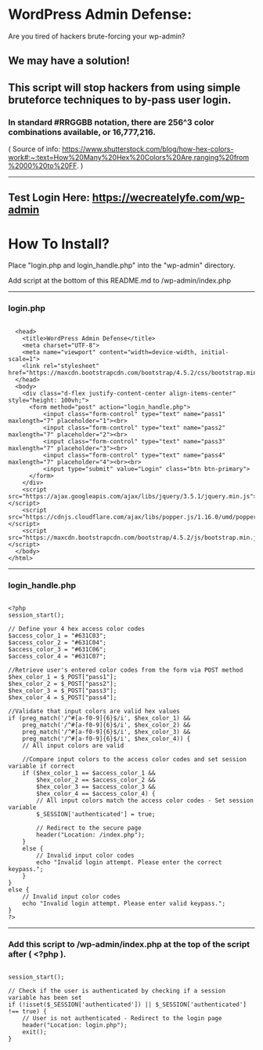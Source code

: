 # WordPress Admin Defense:
Are you tired of hackers brute-forcing your wp-admin? 

## We may have a solution!

## This script will stop hackers from using simple bruteforce techniques to by-pass user login.

### In standard #RRGGBB notation, there are 256^3 color combinations available, or 16,777,216. 
( Source of info: https://www.shutterstock.com/blog/how-hex-colors-work#:~:text=How%20Many%20Hex%20Colors%20Are,ranging%20from%2000%20to%20FF. )

---
Test Login Here: https://wecreatelyfe.com/wp-admin
---

# How To Install?
Place "login.php and login_handle.php" into the "wp-admin" directory.

Add script at the bottom of this README.md to /wp-admin/index.php

---

### login.php

```

  <head>
    <title>WordPress Admin Defense</title>
    <meta charset="UTF-8">
    <meta name="viewport" content="width=device-width, initial-scale=1">
    <link rel="stylesheet" href="https://maxcdn.bootstrapcdn.com/bootstrap/4.5.2/css/bootstrap.min.css">
  </head>
  <body>
    <div class="d-flex justify-content-center align-items-center" style="height: 100vh;">
      <form method="post" action="login_handle.php">
          <input class="form-control" type="text" name="pass1" maxlength="7" placeholder="1"><br>
          <input class="form-control" type="text" name="pass2" maxlength="7" placeholder="2"><br>
          <input class="form-control" type="text" name="pass3" maxlength="7" placeholder="3"><br>
          <input class="form-control" type="text" name="pass4" maxlength="7" placeholder="4"><br><br>
          <input type="submit" value="Login" class="btn btn-primary">
      </form> 
    </div>
    <script src="https://ajax.googleapis.com/ajax/libs/jquery/3.5.1/jquery.min.js"></script>
    <script src="https://cdnjs.cloudflare.com/ajax/libs/popper.js/1.16.0/umd/popper.min.js"></script>
    <script src="https://maxcdn.bootstrapcdn.com/bootstrap/4.5.2/js/bootstrap.min.js"></script>
  </body>
</html>

```

---

### login_handle.php

```

<?php
session_start();

// Define your 4 hex access color codes
$access_color_1 = "#631C03";
$access_color_2 = "#631C04";
$access_color_3 = "#631C06";
$access_color_4 = "#631C07";

//Retrieve user's entered color codes from the form via POST method
$hex_color_1 = $_POST["pass1"];
$hex_color_2 = $_POST["pass2"];
$hex_color_3 = $_POST["pass3"];
$hex_color_4 = $_POST["pass4"];

//Validate that input colors are valid hex values
if (preg_match('/^#[a-f0-9]{6}$/i', $hex_color_1) &&
    preg_match('/^#[a-f0-9]{6}$/i', $hex_color_2) &&
    preg_match('/^#[a-f0-9]{6}$/i', $hex_color_3) &&
    preg_match('/^#[a-f0-9]{6}$/i', $hex_color_4)) {
    // All input colors are valid

    //Compare input colors to the access color codes and set session variable if correct
    if ($hex_color_1 == $access_color_1 && 
        $hex_color_2 == $access_color_2 && 
        $hex_color_3 == $access_color_3 &&
        $hex_color_4 == $access_color_4) {
        // All input colors match the access color codes - Set session variable
        $_SESSION['authenticated'] = true;

        // Redirect to the secure page
        header("Location: /index.php");
    }
    else {
        // Invalid input color codes
        echo "Invalid login attempt. Please enter the correct keypass.";
    }
}
else {
    // Invalid input color codes
    echo "Invalid login attempt. Please enter valid keypass.";
}
?>

```

---

### Add this script to /wp-admin/index.php at the top of the script after ( <?php ).

```

session_start();

// Check if the user is authenticated by checking if a session variable has been set
if (!isset($_SESSION['authenticated']) || $_SESSION['authenticated'] !== true) {
    // User is not authenticated - Redirect to the login page
    header("Location: login.php");
    exit();
}

```
